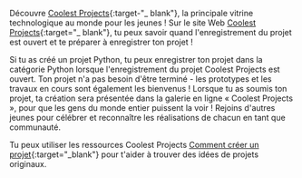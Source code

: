 Découvre [Coolest Projects](https://coolestprojects.org/){:target-"_ blank"}, la principale vitrine technologique au monde pour les jeunes ! Sur le site Web [Coolest Projects](https://coolestprojects.org/){:target="_ blank"}, tu peux savoir quand l'enregistrement du projet est ouvert et te préparer à enregistrer ton projet !

Si tu as créé un projet Python, tu peux enregistrer ton projet dans la catégorie Python lorsque l'enregistrement du projet Coolest Projects est ouvert. Ton projet n'a pas besoin d'être terminé - les prototypes et les travaux en cours sont également les bienvenus ! Lorsque tu as soumis ton projet, ta création sera présentée dans la galerie en ligne « Coolest Projects », pour que les gens du monde entier puissent la voir ! Rejoins d'autres jeunes pour célébrer et reconnaître les réalisations de chacun en tant que communauté.

Tu peux utiliser les ressources Coolest Projects [Comment créer un projet](https://coolestprojects.org/2020/03/31/how-to-make-a-project-workbook-and-additional-resources/){:target="_blank"} pour t'aider à trouver des idées de projets originaux.